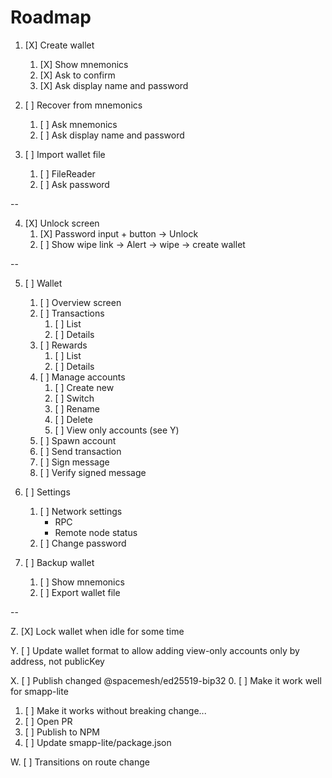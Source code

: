 # Roadmap

1. [X] Create wallet
   1. [X] Show mnemonics
   2. [X] Ask to confirm
   3. [X] Ask display name and password

2. [ ] Recover from mnemonics
   1. [ ] Ask mnemonics
   2. [ ] Ask display name and password

3. [ ] Import wallet file
   1. [ ] FileReader
   2. [ ] Ask password

--

4. [X] Unlock screen
   1. [X] Password input + button -> Unlock
   2. [ ] Show wipe link -> Alert -> wipe -> create wallet

--

5. [ ] Wallet
   1. [ ] Overview screen
   2. [ ] Transactions
      1. [ ] List
      2. [ ] Details
   3. [ ] Rewards
      1. [ ] List
      2. [ ] Details
   4. [ ] Manage accounts
      1. [ ] Create new
      2. [ ] Switch
      3. [ ] Rename
      4. [ ] Delete
      5. [ ] View only accounts (see Y)
   5. [ ] Spawn account
   6. [ ] Send transaction
   7. [ ] Sign message
   8. [ ] Verify signed message

6. [ ] Settings
   1. [ ] Network settings
      - RPC
      - Remote node status
   2. [ ] Change password

7. [ ] Backup wallet
   1. [ ] Show mnemonics
   2. [ ] Export wallet file

--

Z. [X] Lock wallet when idle for some time

Y. [ ] Update wallet format to allow adding view-only accounts only by address, not publicKey

X. [ ] Publish changed @spacemesh/ed25519-bip32
   0. [ ] Make it work well for smapp-lite
   1. [ ] Make it works without breaking change...
   2. [ ] Open PR
   3. [ ] Publish to NPM
   4. [ ] Update smapp-lite/package.json

W. [ ] Transitions on route change